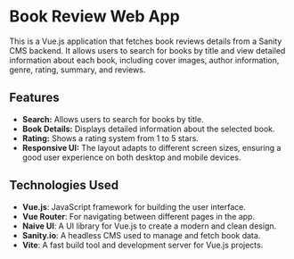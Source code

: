 # Book Review Web App

This is a Vue.js application that fetches book reviews details from a Sanity CMS backend. It allows users to search for books by title and view detailed information about each book, including cover images, author information, genre, rating, summary, and reviews.

## Features

- **Search:** Allows users to search for books by title.
- **Book Details:** Displays detailed information about the selected book.
- **Rating:** Shows a rating system from 1 to 5 stars.
- **Responsive UI:** The layout adapts to different screen sizes, ensuring a good user experience on both desktop and mobile devices.
  
## Technologies Used

- **Vue.js**: JavaScript framework for building the user interface.
- **Vue Router**: For navigating between different pages in the app.
- **Naive UI**: A UI library for Vue.js to create a modern and clean design.
- **Sanity.io**: A headless CMS used to manage and fetch book data.
- **Vite**: A fast build tool and development server for Vue.js projects.
